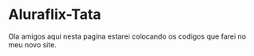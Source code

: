 # Aluraflix-Tata
Ola amigos aqui nesta pagina estarei colocando os codigos que farei no meu novo site.
